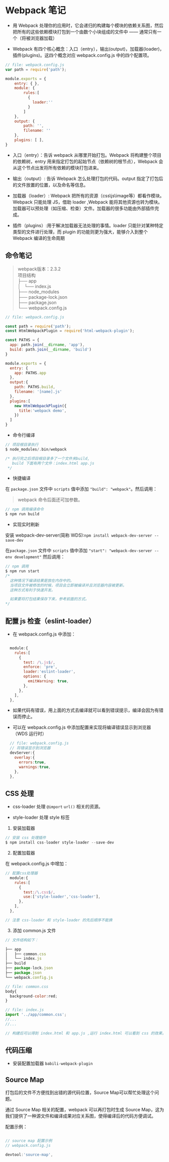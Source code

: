 # Webpack 笔记

* 用 Webpack 处理你的应用时，它会递归的构建每个模块的依赖关系图，然后把所有的这些依赖模块打包到一个由数个小块组成的文件中 —— 通常只有一个（将被浏览器加载）

* Webpack 有四个核心概念：入口（entry），输出(output)，加载器(loader)，插件(plugins)。这四个概念对应 webpack.config.js 中的四个配置项。

```js
// file: webpack.config.js
var path = require('path');

module.exports = {
    entry: { },
    module: {
        rules:[
          {
            loader:''
          }
        ]
    },
    output: {
        path: '',
        filename: ''
    },
    plugins: [ ],
}

```

* 入口（entry）：告诉 webpack 从哪里开始打包。Webpack 将构建整个项目的依赖树，entry 用来指定打包的起始节点（依赖树的根节点），Webpack 会从这个节点出发将所有依赖的模块打包进来。

* 输出（output）: 告诉 Webpack 怎么处理打包的代码。output 指定了打包后的文件放置的位置，以及命名等信息。

* 加载器（loader）: Webpack 把所有的资源（css\js\image等）都看作模块。Webpack 只能处理 JS，借助 loader ,Webpack 能将其他资源也转为模块。加载器可以预处理（如压缩、检查）文件。加载器的很多功能由外部插件完成。

* 插件（plugins）:用于解决加载器无法处理的事情。loader 只能针对某种特定类型的文件进行处理，而 plugin 的功能则更为强大，能够介入到整个 Webpack 编译的生命周期

## 命令笔记

> webpack版本：2.3.2  
> 项目结构  
> ├── app  
> │   └── index.js  
> ├── node_modules  
> ├── package-lock.json  
> ├── package.json  
> └── webpack.config.js

```js
// file: webpack.config.js

const path = require('path');
const HtmlWebpackPlugin = require('html-webpack-plugin');

const PATHS = {
  app: path.join(__dirname, 'app'),
  build: path.join(__dirname, 'build')
}

module.exports = {
  entry: {
    app: PATHS.app
  },
  output:{
    path: PATHS.build,
    filename: '[name].js'
  },
  plugins:[
    new HtmlWebpackPlugin({
      title:'webpack demo',
    })
  ]
}

```

* 命令行编译

```c
// 项目根目录执行
$ node_modules/.bin/webpack

/* 执行完之后项目根目录多了一个文件夹build,
   build 下面有两个文件：index.html app.js
 */

```

* 快捷编译

在 `package.json` 文件中 `scripts` 值中添加 `"build": "webpack"`。然后调用：

> webpack 命令后面还可加参数。

```c
// npm 调用编译命令
$ npm run build

```

* 实现实时刷新

安装 webpack-dev-server(简称 WDS):`npm install webpack-dev-server --save-dev`

在`package.json` 文件中 `scripts` 值中添加 `"start": "webpack-dev-server --env development"` 然后调用：

```c
// npm 调用
$ npm run start
/*
  这种情况下编译结果是放在内存中的。
  当项目文件被修改的时候，项目会立即被编译并且浏览器内容被更新。
  这种方式有利于快速开发。

  如果要将打包结果保存下来，参考前面的方式。
*/


```

## 配置 js 检查（eslint-loader）

* 在 webpack.config.js 中添加：

```js

  module:{
    rules:[
      {
        test: /\.js$/,
        enforce: 'pre',
        loader:'eslint-loader',
        options: {
          emitWarning: true,
        },
      },
    ],
  },

```

* 如果代码有错误，用上面的方式去编译就可以看到错误提示，编译会因为有错误而停止。

* 可以在 webpack.config.js 中添加配置来实现将编译错误显示到浏览器（WDS 运行时）

```js
  // file: webpack.config.js
  // 将错误显示到浏览器
  devServer:{
    overlay:{
      errors:true,
      warnings:true,
    },
  },
```

## CSS 处理

* css-loader 处理 `@import` `url()` 相关的资源。

* style-loader 处理 style 标签

1. 安装加载器

```c
// 安装 css 处理插件
$ npm install css-loader style-loader --save-dev

```

2. 配置加载器

在 webpack.config.js 中增加：

```js
// 配置css处理器
  module:{
    rules:[
      {
        test:/\.css$/,
        use:['style-loader','css-loader'],
      },
    ],
  },

// 注意 css-loader 和 style-loader 的先后顺序不能换
```

3. 添加 common.js 文件

```js
// 文件结构如下：

├── app
│   ├── common.css
│   └── index.js
├── build
├── package-lock.json
├── package.json
└── webpack.config.js

// file: common.css
body{
  background-color:red;
}

// file: index.js
import '../app/common.css';
//...
//...

// 构建后可以得到 index.html 和 app.js ,运行 index.html 可以看到 css 的效果。

```

## 代码压缩

* 安装配置加载器 `babili-webpack-plugin`

## Source Map

打包后的文件不方便找到出错的源代码位置，Source Map可以帮忙处理这个问题。

通过 Source Map 相关的配置，webpack 可以再打包时生成 Source Map，这为我们提供了一种源文件和编译成果对应关系图，使得编译后的代码方便调试。

配置示例：
```js

// source map 配置示例
// webpack.config.js

devtool:'source-map',

```




